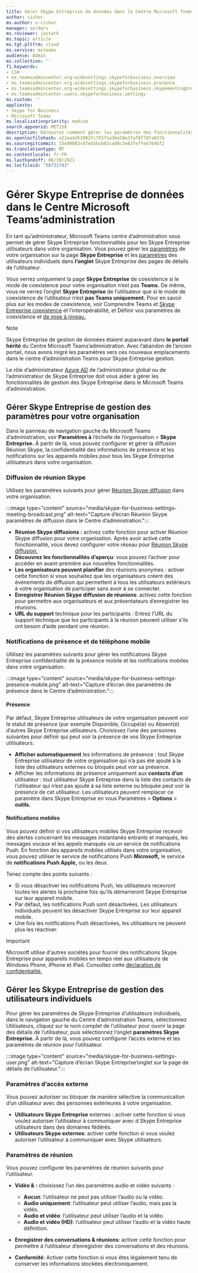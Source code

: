 ```yaml
---
title: Gérer Skype Entreprise de données dans le Centre Microsoft Teams’administration
author: cichur
ms.author: v-cichur
manager: serdars
ms.reviewer: jastark
ms.topic: article
ms.tgt.pltfrm: cloud
ms.service: msteams
audience: Admin
ms.collection: ''
f1.keywords:
- CSH
- ms.teamsadmincenter.org-widesettings.skypeforbusiness.overview
- ms.teamsadmincenter.org-widesettings.skypeforbusiness.presence
- ms.teamsadmincenter.org-widesettings.skypeforbusiness.skypemeetingbroadcast
- ms.teamsadmincenter.users.skypeforbusiness.settings
ms.custom: ''
appliesto:
- Skype for Business
- Microsoft Teams
ms.localizationpriority: medium
search.appverid: MET150
description: Découvrez comment gérer les paramètres des fonctionnalités Skype Entreprise dans le Centre Microsoft Teams’administration.
ms.openlocfilehash: a21ea4d51902fc755f1a36e58e3faf0f70fa837b
ms.sourcegitcommit: 15e90083c47eb5bcb03ca80c2e83feffe67646f2
ms.translationtype: MT
ms.contentlocale: fr-FR
ms.lasthandoff: 08/30/2021
ms.locfileid: "58731743"
---
```

# <a name="manage-skype-for-business-settings-in-the-microsoft-teams-admin-center"></a>Gérer Skype Entreprise de données dans le Centre Microsoft Teams’administration

<!-- Bookmark used by Context Sensitive Help (CSH). Do not delete. -->
<a name="sfb-settings"> </a>
<!-- Do not remove the bookmark link above. -->

En tant qu’administrateur, Microsoft Teams centre d’administration vous permet de gérer Skype Entreprise fonctionnalités pour les Skype Entreprise utilisateurs dans votre organisation. Vous pouvez gérer les [paramètres](#manage-skype-for-business-settings-for-your-organization) de votre organisation sur la page **Skype Entreprise** et les [paramètres](#manage-skype-for-business-settings-for-individual-users) des utilisateurs individuels dans **l’onglet** Skype Entreprise des pages de détails de l’utilisateur.

Vous verrez uniquement la page **Skype Entreprise** de coexistence si le mode de coexistence pour votre organisation n’est pas **Teams.** De même, vous ne verrez l’onglet **Skype Entreprise** de l’utilisateur que si le mode de coexistence de l’utilisateur n’est **pas Teams uniquement.** Pour en savoir plus sur les modes de coexistence, voir Comprendre Teams et [Skype Entreprise coexistence](teams-and-skypeforbusiness-coexistence-and-interoperability.md) et l’interopérabilité, et Définir vos paramètres de coexistence et [de mise à niveau.](setting-your-coexistence-and-upgrade-settings.md)

> [!NOTE]
> Skype Entreprise de gestion de données étaient auparavant dans **le portail hérité** du Centre Microsoft Teams’administration. Avec l’abandon de l’ancien portail, nous avons migré les paramètres vers ces nouveaux emplacements dans le centre d’administration Teams pour Skype Entreprise gestion.

Le rôle d’administrateur [Azure AD](/azure/active-directory/roles/permissions-reference) de l’administrateur global ou de l’administrateur de Skype Entreprise doit vous aider à gérer les fonctionnalités de gestion des Skype Entreprise dans le Microsoft Teams d’administration.

## <a name="manage-skype-for-business-settings-for-your-organization"></a>Gérer Skype Entreprise de gestion des paramètres pour votre organisation

Dans le panneau de navigation gauche du Microsoft Teams d’administration, voir **Paramètres à** l’échelle de l’organisation  >  **Skype Entreprise.** À partir de là, vous pouvez configurer et gérer la diffusion Réunion Skype, la confidentialité des informations de présence et les notifications sur les appareils mobiles pour tous les Skype Entreprise utilisateurs dans votre organisation.

### <a name="skype-meeting-broadcast"></a>Diffusion de réunion Skype

<!-- Bookmark used by Context Sensitive Help (CSH). Do not delete. -->
<a name="sfb-org-wide-broadcast"> </a>
<!-- Do not remove the bookmark link above. -->

Utilisez les paramètres suivants pour gérer [Réunion Skype diffusion](https://support.microsoft.com/office/what-is-a-skype-meeting-broadcast-c472c76b-21f1-4e4b-ab58-329a6c33757d) dans votre organisation.

:::image type="content" source="media/skype-for-business-settings-meeting-broadcast.png" alt-text="Capture d’écran Réunion Skype paramètres de diffusion dans le Centre d’administration.":::

- **Réunion Skype diffusions :** activez cette fonction pour activer Réunion Skype diffusion pour votre organisation. Après avoir activé cette fonctionnalité, vous devez configurer votre réseau pour [Réunion Skype diffusion.](/skypeforbusiness/set-up-your-network-for-skype-meeting-broadcast/set-up-your-network-for-skype-meeting-broadcast)
- **Découvrez les fonctionnalités d’aperçu**: vous pouvez l’activer pour accéder en avant-première aux nouvelles fonctionnalités.
- **Les organisateurs peuvent planifier** des réunions anonymes : activer cette fonction si vous souhaitez que les organisateurs créent des événements de diffusion qui permettent à tous les utilisateurs extérieurs à votre organisation de participer sans avoir à se connecter. 
- **Enregistrer Réunion Skype diffusion de réunions**: activez cette fonction pour permettre aux organisateurs et aux présentateurs d’enregistrer les réunions.  
- **URL du support** technique pour les participants : Entrez l’URL du support technique que les participants à la réunion peuvent utiliser s’ils ont besoin d’aide pendant une réunion.

### <a name="presence-and-mobile-notifications"></a>Notifications de présence et de téléphone mobile

<!-- Bookmark used by Context Sensitive Help (CSH). Do not delete. -->
<a name="sfb-org-wide-presence-mobile"> </a>
<!-- Do not remove the bookmark link above. -->


Utilisez les paramètres suivants pour gérer les notifications Skype Entreprise confidentialité de la présence mobile et les notifications mobiles dans votre organisation.

:::image type="content" source="media/skype-for-business-settings-presence-mobile.png" alt-text="Capture d’écran des paramètres de présence dans le Centre d’administration.":::

#### <a name="presence"></a>Présence

Par défaut, Skype Entreprise utilisateurs de votre organisation peuvent voir le statut de présence (par exemple Disponible, Occupé(e) ou Absent(e) d’autres Skype Entreprise utilisateurs. Choisissez l’une des personnes suivantes pour définir qui peut voir la présence de vos Skype Entreprise utilisateurs.

- **Afficher automatiquement** les informations de présence : tout Skype Entreprise utilisateur de votre organisation qui  n’a pas été ajouté à la liste des utilisateurs externes ou bloqués peut voir sa présence. 
- Afficher les informations de présence uniquement aux **contacts d’un** utilisateur : tout utilisateur Skype Entreprise dans  la  liste des contacts de l’utilisateur qui n’est pas ajouté à sa liste externe ou bloquée peut voir la présence de cet utilisateur. Les utilisateurs peuvent remplacer ce paramètre dans Skype Entreprise en vous Paramètres  >  **Options**  >  **outils.**

#### <a name="mobile-notifications"></a>Notifications mobiles

Vous pouvez définir si vos utilisateurs mobiles Skype Entreprise recevoir des alertes concernant les messages instantanés entrants et manqués, les messages vocaux et les appels manqués via un service de notifications Push. En fonction des appareils mobiles utilisés dans votre organisation, vous pouvez utiliser le service de notifications Push **Microsoft,** le service de **notifications Push Apple,** ou les deux.

Tenez compte des points suivants :

- Si vous désactiver les notifications Push, les utilisateurs recevront toutes les alertes la prochaine fois qu’ils démarreront Skype Entreprise sur leur appareil mobile.
- Par défaut, les notifications Push sont désactivées. Les utilisateurs individuels peuvent les désactiver Skype Entreprise sur leur appareil mobile.
- Une fois les notifications Push désactivées, les utilisateurs ne peuvent plus les réactiver. 

> [!IMPORTANT]
> Microsoft utilise d'autres sociétés pour fournir des notifications Skype Entreprise pour appareils mobiles en temps réel aux utilisateurs de Windows Phone, iPhone et iPad. Consultez cette [déclaration de confidentialité.](https://go.microsoft.com/fwlink/p/?linkid=247732)

## <a name="manage-skype-for-business-settings-for-individual-users"></a>Gérer les Skype Entreprise de gestion des utilisateurs individuels

<!-- Bookmark used by Context Sensitive Help (CSH). Do not delete. -->
<a name="sfb-user-settings"> </a>
<!-- Do not remove the bookmark link above. -->

Pour gérer les paramètres de Skype Entreprise d’utilisateurs individuels, dans le navigation gauche du Centre d’administration Teams, sélectionnez Utilisateurs, cliquez sur le nom complet de l’utilisateur pour ouvrir la page des détails de l’utilisateur, puis sélectionnez l’onglet **paramètres Skype Entreprise.** À partir de là, vous pouvez configurer l’accès externe et les paramètres de réunion pour l’utilisateur.

:::image type="content" source="media/skype-for-business-settings-user.png" alt-text="Capture d’écran Skype Entreprise’onglet sur la page de détails de l’utilisateur.":::

### <a name="external-access-settings"></a>Paramètres d’accès externe

Vous pouvez autoriser ou bloquer de manière sélective la communication d’un utilisateur avec des personnes extérieures à votre organisation.

- **Utilisateurs Skype Entreprise** externes : activer cette fonction si vous voulez autoriser l’utilisateur à communiquer avec d Skype Entreprise utilisateurs dans des domaines fédérés.
- **Utilisateurs Skype externes**: activer cette fonction si vous voulez autoriser l’utilisateur à communiquer avec Skype utilisateurs. 

### <a name="meeting-settings"></a>Paramètres de réunion

Vous pouvez configurer les paramètres de réunion suivants pour l’utilisateur.

- **Vidéo & :** choisissez l’un des paramètres audio et vidéo suivants :

    - **Aucun**: l’utilisateur ne peut pas utiliser l’audio ou la vidéo.
    - **Audio uniquement**: l’utilisateur peut utiliser l’audio, mais pas la vidéo.
    - **Audio et vidéo**: l’utilisateur peut utiliser l’audio et la vidéo.
    - **Audio et vidéo (HD)**: l’utilisateur peut utiliser l’audio et la vidéo haute définition.
    
- **Enregistrer des conversations & réunions**: activer cette fonction pour permettre à l’utilisateur d’enregistrer des conversations et des réunions.
- **Conformité**: Activer cette fonction si vous êtes légalement tenu de conserver les informations stockées électroniquement.